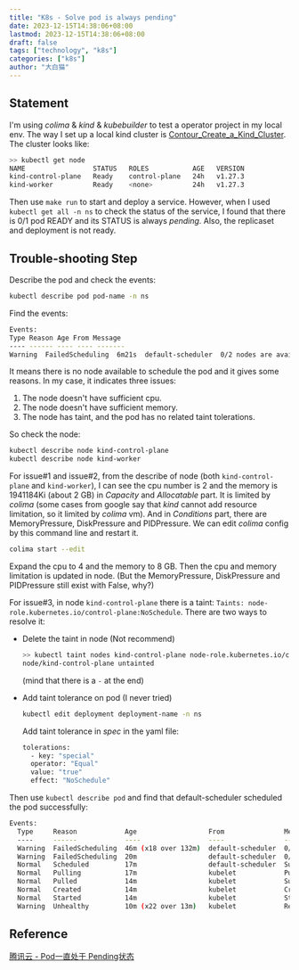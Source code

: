 ```yaml
---
title: "K8s - Solve pod is always pending"
date: 2023-12-15T14:38:06+08:00
lastmod: 2023-12-15T14:38:06+08:00
draft: false
tags: ["technology", "k8s"]
categories: ["k8s"]
author: "大白猫"
---
```


## Statement

I'm using *colima* & *kind* & *kubebuilder* to test a operator project in my local env. The way I set up a local kind cluster is [Contour_Create_a_Kind_Cluster](https://projectcontour.io/docs/1.27/guides/kind/). The cluster looks like:

```bash
>> kubectl get node
NAME                 STATUS   ROLES           AGE   VERSION
kind-control-plane   Ready    control-plane   24h   v1.27.3
kind-worker          Ready    <none>          24h   v1.27.3
```

Then use `make run` to start and deploy a service. However, when I used `kubectl get all -n ns` to check the status of the service, I found that there is 0/1 pod READY and its STATUS is always *pending*. Also, the replicaset and deployment is not ready.

## Trouble-shooting Step

Describe the pod and check the events:

``` bash
kubectl describe pod pod-name -n ns
```

Find the events:

```bash
Events:
Type Reason Age From Message
---- ------ ---- ---- -------
Warning  FailedScheduling  6m21s  default-scheduler  0/2 nodes are available: 1 Insufficient cpu, 1 Insufficient memory, 1 node(s) had untolerated taint {node-role.kubernetes.io/control-plane: }. preemption: 0/2 nodes are available: 1 No preemption victims found for incoming pod, 1 Preemption is not helpful for scheduling..
```

It means there is no node available to schedule the pod and it gives some reasons. In my case, it indicates three issues:

1. The node doesn't have sufficient cpu.
2. The node doesn't have sufficient memory.
3. The node has taint, and the pod has no related taint tolerations.

So check the node:

```bash
kubectl describe node kind-control-plane
kubectl describe node kind-worker
```

For issue#1 and issue#2, from the describe of node (both `kind-control-plane` and `kind-worker`), I can see the cpu number is 2 and the memory is 1941184Ki (about 2 GB) in *Capacity* and *Allocatable* part. It is limited by *colima* (some cases from google say that *kind* cannot add resource limitation, so it limited by *colima* vm). And in *Conditions* part, there are MemoryPressure, DiskPressure and PIDPressure. We can edit *colima* config by this command line and restart it.

```bash
colima start --edit
```

Expand the cpu to 4 and the memory to 8 GB. Then the cpu and memory limitation is updated in node. (But the MemoryPressure, DiskPressure and PIDPressure still exist with False, why?)

For issue#3, in node `kind-control-plane` there is a taint: `Taints: node-role.kubernetes.io/control-plane:NoSchedule`. There are two ways to resolve it:

* Delete the taint in node (Not recommend)
  ``` bash
  >> kubectl taint nodes kind-control-plane node-role.kubernetes.io/control-plane-
  node/kind-control-plane untainted
  ```

  (mind that there is a `-` at the end)

* Add taint tolerance on pod (I never tried)
  ```bash
  kubectl edit deployment deployment-name -n ns
  ```

  Add taint tolerance in *spec* in the yaml file:
  
  ```bash
  tolerations:
  	- key: "special"
  	operator: "Equal"
  	value: "true"
  	effect: "NoSchedule"
  ```

Then use  `kubectl describe pod` and find that default-scheduler scheduled the pod successfully:

```bash
Events:
  Type     Reason            Age                  From               Message
  ----     ------            ----                 ----               -------
  Warning  FailedScheduling  46m (x18 over 132m)  default-scheduler  0/2 nodes are available: 2 Insufficient cpu, 2 Insufficient memory. preemption: 0/2 nodes are available: 2 No preemption victims found for incoming pod..
  Warning  FailedScheduling  20m                  default-scheduler  0/2 nodes are available: 2 Insufficient cpu, 2 Insufficient memory. preemption: 0/2 nodes are available: 2 No preemption victims found for incoming pod..
  Normal   Scheduled         17m                  default-scheduler  Successfully assigned vcd-ose/vcd-ose-6377fd78-c7c1-4ad8-a222-41dd23605044-5fd9957587-ldqpz to kind-worker
  Normal   Pulling           17m                  kubelet            Pulling image "***"
  Normal   Pulled            14m                  kubelet            Successfully pulled image "***" in 3m13.030336154s (3m13.03038557s including waiting)
  Normal   Created           14m                  kubelet            Created container ***
  Normal   Started           14m                  kubelet            Started container ***
  Warning  Unhealthy         10m (x22 over 13m)   kubelet            Readiness probe failed: Get "http://10.244.1.3:8080/api/v1/core": dial tcp 10.244.1.3:8080: connect: connection refused
```

## Reference

[腾讯云 - Pod一直处于 Pending状态](https://cloud.tencent.com/document/product/457/42948)

